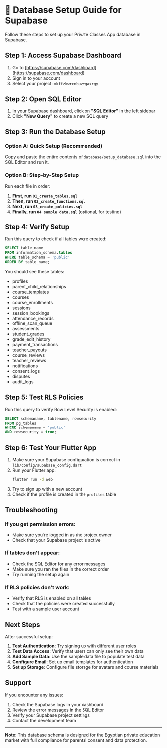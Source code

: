 # 🚀 Database Setup Guide for Supabase

Follow these steps to set up your Private Classes App database in Supabase.

## Step 1: Access Supabase Dashboard

1. Go to [https://supabase.com/dashboard](https://supabase.com/dashboard)
2. Sign in to your account
3. Select your project: `xkffzkwrcnbuzvgaxrgy`

## Step 2: Open SQL Editor

1. In your Supabase dashboard, click on **"SQL Editor"** in the left sidebar
2. Click **"New Query"** to create a new SQL query

## Step 3: Run the Database Setup

### Option A: Quick Setup (Recommended)
Copy and paste the entire contents of `database/setup_database.sql` into the SQL Editor and run it.

### Option B: Step-by-Step Setup
Run each file in order:

1. **First, run `01_create_tables.sql`**
2. **Then, run `02_create_functions.sql`**
3. **Next, run `03_create_policies.sql`**
4. **Finally, run `04_sample_data.sql`** (optional, for testing)

## Step 4: Verify Setup

Run this query to check if all tables were created:

```sql
SELECT table_name 
FROM information_schema.tables 
WHERE table_schema = 'public' 
ORDER BY table_name;
```

You should see these tables:
- profiles
- parent_child_relationships
- course_templates
- courses
- course_enrollments
- sessions
- session_bookings
- attendance_records
- offline_scan_queue
- assessments
- student_grades
- grade_edit_history
- payment_transactions
- teacher_payouts
- course_reviews
- teacher_reviews
- notifications
- consent_logs
- disputes
- audit_logs

## Step 5: Test RLS Policies

Run this query to verify Row Level Security is enabled:

```sql
SELECT schemaname, tablename, rowsecurity 
FROM pg_tables 
WHERE schemaname = 'public' 
AND rowsecurity = true;
```

## Step 6: Test Your Flutter App

1. Make sure your Supabase configuration is correct in `lib/config/supabase_config.dart`
2. Run your Flutter app:
   ```bash
   flutter run -d web
   ```
3. Try to sign up with a new account
4. Check if the profile is created in the `profiles` table

## Troubleshooting

### If you get permission errors:
- Make sure you're logged in as the project owner
- Check that your Supabase project is active

### If tables don't appear:
- Check the SQL Editor for any error messages
- Make sure you ran the files in the correct order
- Try running the setup again

### If RLS policies don't work:
- Verify that RLS is enabled on all tables
- Check that the policies were created successfully
- Test with a sample user account

## Next Steps

After successful setup:

1. **Test Authentication**: Try signing up with different user roles
2. **Test Data Access**: Verify that users can only see their own data
3. **Add Sample Data**: Use the sample data file to populate test data
4. **Configure Email**: Set up email templates for authentication
5. **Set up Storage**: Configure file storage for avatars and course materials

## Support

If you encounter any issues:
1. Check the Supabase logs in your dashboard
2. Review the error messages in the SQL Editor
3. Verify your Supabase project settings
4. Contact the development team

---

**Note**: This database schema is designed for the Egyptian private education market with full compliance for parental consent and data protection.

